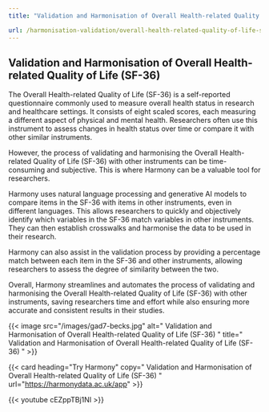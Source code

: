 ```yaml
---
title: "Validation and Harmonisation of Overall Health-related Quality of Life (SF-36)"

url: /harmonisation-validation/overall-health-related-quality-of-life-sf-36
---
```


## Validation and Harmonisation of Overall Health-related Quality of Life (SF-36)

The Overall Health-related Quality of Life (SF-36) is a self-reported questionnaire commonly used to measure overall health status in research and healthcare settings. It consists of eight scaled scores, each measuring a different aspect of physical and mental health. Researchers often use this instrument to assess changes in health status over time or compare it with other similar instruments.

However, the process of validating and harmonising the Overall Health-related Quality of Life (SF-36) with other instruments can be time-consuming and subjective. This is where Harmony can be a valuable tool for researchers.

Harmony uses natural language processing and generative AI models to compare items in the SF-36 with items in other instruments, even in different languages. This allows researchers to quickly and objectively identify which variables in the SF-36 match variables in other instruments. They can then establish crosswalks and harmonise the data to be used in their research.

Harmony can also assist in the validation process by providing a percentage match between each item in the SF-36 and other instruments, allowing researchers to assess the degree of similarity between the two.

Overall, Harmony streamlines and automates the process of validating and harmonising the Overall Health-related Quality of Life (SF-36) with other instruments, saving researchers time and effort while also ensuring more accurate and consistent results in their studies. 


{{< image src="/images/gad7-becks.jpg" alt=" Validation and Harmonisation of Overall Health-related Quality of Life (SF-36) " title=" Validation and Harmonisation of Overall Health-related Quality of Life (SF-36) " >}}

{{< card heading="Try Harmony" copy=" Validation and Harmonisation of Overall Health-related Quality of Life (SF-36) " url="https://harmonydata.ac.uk/app" >}}

{{< youtube cEZppTBj1NI >}}



